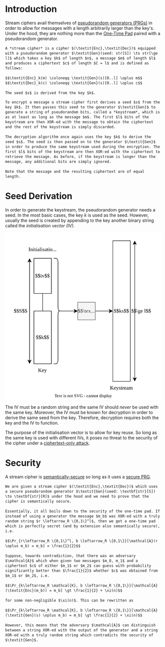 # Introduction
Stream ciphers avail themselves of [pseudorandom generators (PRGs)](../../Pseudorandom%20Generators%20(PRGs)/index.md) in order to allow for messages with a length arbitrarily larger than the key's. Under the hood, they are nothing more than the [One-Time Pad](../One-Time%20Pad.md) paired with a pseudorandom generator.

```admonish danger title="Definition: Stream Cipher"
A *stream cipher* is a cipher $(\textit{Enc},\textit{Dec})$ equipped with a pseudorandom generator $\textit{Gen}(seed: str[S]) \to str[\ge l]$ which takes a key $k$ of length $n$, a message $m$ of length $l$ and produces a ciphertext $c$ of length $C = l$ and is defined as follows:

$$\textit{Enc}_k(m) \coloneqq \textit{Gen}(s)[0..l] \oplus m$$
$$\textit{Dec}_k(c) \coloneqq \textit{Gen}(s)[0..l] \oplus c$$

The seed $s$ is derived from the key $k$.
```

```admonish tip title="Definition Breakdown"
To encrypt a message a stream cipher first derives a seed $s$ from the key $k$. It then passes this seed to the generator $\textit{Gen}$ to generate a string of pseudorandom bits, called a *keystream*, which is as at least as long as the message $m$. The first $l$ bits of the keystream are then XOR-ed with the message to obtain the ciphertext and the rest of the keystream is simply discarded.

The decryption algorithm once again uses the key $k$ to derive the seed $s$. The seed is then passed on to the generator $\textit{Gen}$ in order to produce the same keystream used during the encryption. The first $l$ bits of the keystream are then XOR-ed with the ciphertext to retrieve the message. As before, if the keystream is longer than the message, any additional bits are simply ignored.

Note that the message and the resulting ciphertext are of equal length.
```

# Seed Derivation
In order to generate the keystream, the pseudorandom generator needs a seed. In the most basic cases, the key $k$ is used as the seed. However, usually the seed is created by appending to the key another binary string called the *initialisation vector (IV)*. 

![](Resources/Images/Keystream%20Generation.svg)

The IV must be a random string and the same IV should *never* be used with the same key. Moreover, the IV must be known for decryption in order to derive the same seed from the key. Therefore, decryption requires both the key and the IV to function.

The purpose of the initialisation vector is to allow for key reuse. So long as the same key is used with different IVs, it poses no threat to the security of the cipher under a [ciphertext-only attack](../Security%20Notions/index.md).

# Security
A stream cipher is [semantically-secure](../Security%20Notions/Ciphertext-Only%20Attack%20(COA)/Semantic%20Security%201.md) so long as it uses a [secure PRG](../../Pseudorandom%20Generators%20(PRGs)/index.md#admonition-definition-secure-pseudorandom-generator-prg).

```admonish check collapsible=true title="Proof: Semantic Security of Stream Ciphers"
We are given a stream cipher $(\textit{Enc},\textit{Dec})$ which uses a secure pseudorandom generator $\textit{Gen}(seed: \textbf{str}[S]) \to \textbf{str}[R]$ under the hood and we need to prove that the cipher is semantically secure.

Essentially, it all boils down to the security of the one-time pad. If instead of using a generator the message $m_b$ was XOR-ed with a truly random string $r \leftarrow_R \{0,1\}^l$, then we get a one-time pad which is perfectly secret (and by extension also semantically secure), i.e.

$$\Pr_{r\leftarrow_R \{0,1\}^l, b \leftarrow_R \{0,1\}}[\mathcal{A}(r \oplus m_b) = m_b] = \frac{1}{2}$$

Suppose, towards contradiction, that there was an adversary $\mathcal{A}$ which when given two messages $m_0, m_1$ and a ciphertext $c$ of either $m_1$ or $m_2$ can guess with probability significantly better than $\frac{1}{2}$ whether $c$ was obtained from $m_1$ or $m_2$, i.e.

$$\Pr_{k\leftarrow_R \mathcal{K}, b \leftarrow_R \{0,1\}}[\mathcal{A}(\textit{Enc}(m_b)) = m_b] \gt \frac{1}{2} + \xi(n)$$

for some non-negligible $\xi(n)$. This can be rewritten as

$$\Pr_{k\leftarrow_R \mathcal{K}, b \leftarrow_R \{0,1\}}[\mathcal{A}(\textit{Gen}(s) \oplus m_b) = m_b] \gt \frac{1}{2} + \xi(n)$$

However, this means that the adversary $\mathcal{A}$ can distinguish between a string XOR-ed with the output of the generator and a string XOR-ed with a truly random string which contradicts the security of $\textit{Gen}$.
```